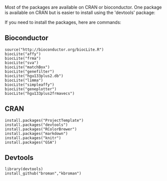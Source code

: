 Most of the packages are available on CRAN or bioconductor. One package is available on CRAN but is easier to install using the 'devtools' package:

	
If you need to install the packages, here are commands:

## Bioconductor
```{r}
source("http://bioconductor.org/biocLite.R")
biocLite("affy")
biocLite("frma")
biocLite("sva")
biocLite("matchBox")
biocLite("genefilter")
biocLite("hgu133plus2.db")
biocLite("limma")
biocLite("simpleaffy")
biocLite("geneplotter")
biocLite("hgu133plus2frmavecs")
```

## CRAN
```{r}
install.packages("ProjectTemplate")
install.packages("devtools")
install.packages("RColorBrewer")
install.packages("markdown")
install.packages("knitr")
install.packages("GSA")
```

## Devtools
```{r}
library(devtools)
install_github("broman","kbroman")

